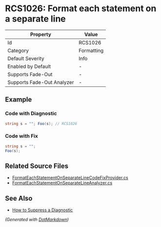 # RCS1026: Format each statement on a separate line

| Property                    | Value      |
| --------------------------- | ---------- |
| Id                          | RCS1026    |
| Category                    | Formatting |
| Default Severity            | Info       |
| Enabled by Default          | \-         |
| Supports Fade\-Out          | \-         |
| Supports Fade\-Out Analyzer | \-         |

## Example

### Code with Diagnostic

```csharp
string s = ""; Foo(s); // RCS1026
```

### Code with Fix

```csharp
string s = "";
Foo(s);
```

## Related Source Files

* [FormatEachStatementOnSeparateLineCodeFixProvider.cs](../../src/Analyzers.CodeFixes/CSharp/CodeFixes/FormatEachStatementOnSeparateLineCodeFixProvider.cs)
* [FormatEachStatementOnSeparateLineAnalyzer.cs](../../src/Analyzers/CSharp/Analysis/FormatEachStatementOnSeparateLineAnalyzer.cs)

## See Also

* [How to Suppress a Diagnostic](../HowToConfigureAnalyzers.md#how-to-suppress-a-diagnostic)

*\(Generated with [DotMarkdown](http://github.com/JosefPihrt/DotMarkdown)\)*